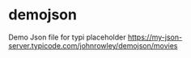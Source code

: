# demojson
Demo Json file for typi placeholder
https://my-json-server.typicode.com/johnrowley/demojson/movies
